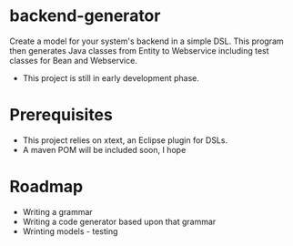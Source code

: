 backend-generator
=================

Create a model for your system's backend in a simple DSL. This program then generates Java classes from Entity to Webservice including test classes for Bean and Webservice.

* This project is still in early development phase.


Prerequisites
=============
* This project relies on xtext, an Eclipse plugin for DSLs.
* A maven POM will be included soon, I hope 


Roadmap
=======
* Writing a grammar
* Writing a code generator based upon that grammar
* Wrinting models - testing

